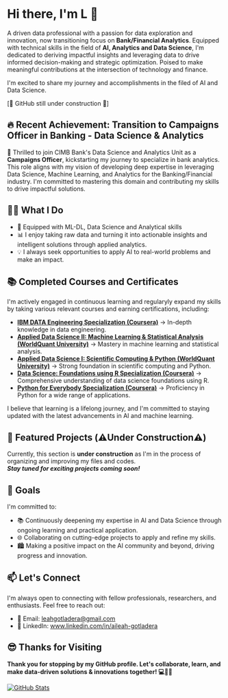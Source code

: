 # Hi there, I'm L 👋
A driven data professional with a passion for data exploration and innovation, now transitioning focus on **Bank/Financial Analytics**. Equipped with technical skills in the field of **AI, Analytics and Data Science**, I'm dedicated to deriving impactful insights and leveraging data to drive informed decision-making and strategic optimization. 
Poised to make meaningful contributions at the intersection of technology and finance. <br>

I'm excited to share my journey and accomplishments in the filed of AI and Data Science.

[🚧 GitHub still under construction 🚧]

## 🔥 Recent Achievement: Transition to Campaigns Officer in Banking - Data Science & Analytics

🚀 Thrilled to join CIMB Bank's Data Science and Analytics Unit as a **Campaigns Officer**, kickstarting my journey to specialize in bank analytics.<br>
This role aligns with my vision of developing deep expertise in leveraging Data Science, Machine Learning, and Analytics for the Banking/Financial industry. I'm committed to mastering this domain and contributing my skills to drive impactful solutions.

## 👨‍💻 What I Do

- 🤖 Equipped with ML-DL, Data Science and Analytical skills
- 📊 I enjoy taking raw data and turning it into actionable insights and intelligent solutions through applied analytics.
- 💡 I always seek opportunities to apply AI to real-world problems and make an impact.

## 📚 Completed Courses and Certificates

I'm actively engaged in continuous learning and regularyly expand my skills by taking various relevant courses and earning certifications, including:

- **[IBM DATA Engineering Specialization (Coursera)](https://www.coursera.org/account/accomplishments/specialization/certificate/SAS8LSXRA68G)** → In-depth knowledge in data engineering.
- **[Applied Data Science II: Machine Learning & Statistical Analysis (WorldQuant University)](https://www.credly.com/badges/9b343b38-015c-468a-9b92-4297e170730a/linked_in_profile)** → Mastery in machine learning and statistical analysis.
- **[Applied Data Science I: Scientific Computing & Python (WorldQuant University)](https://www.credly.com/badges/1c6023a4-c760-498e-a9b4-b1edd4be3f2c/linked_in_profile)** → Strong foundation in scientific computing and Python.
- **[Data Science: Foundations using R Specialization (Coursera)](https://www.coursera.org/account/accomplishments/specialization/certificate/2Q9C8HVBU3WT)** → Comprehensive understanding of data science foundations using R.
- **[Python for Everybody Specialization (Coursera)](https://www.coursera.org/account/accomplishments/specialization/certificate/AM43SYWZDZEV)** → Proficiency in Python for a wide range of applications.

I believe that learning is a lifelong journey, and I'm committed to staying updated with the latest advancements in AI and machine learning.

## 🌟 Featured Projects (⚠️Under Construction⚠️)

Currently, this section is **under construction** as I'm in the process of organizing and improving my files and codes.<br> 
***Stay tuned for exciting projects coming soon!***

## 🚀 Goals

I'm committed to:

- 📚 Continuously deepening my expertise in AI and Data Science through ongoing learning and practical application.
- 🌐 Collaborating on cutting-edge projects to apply and refine my skills.
- 🏙 Making a positive impact on the AI community and beyond, driving progress and innovation.

## 📫 Let's Connect

I'm always open to connecting with fellow professionals, researchers, and enthusiasts. Feel free to reach out:

- 📧 Email: <u>leahgotladera@gmail.com</u>
- 💼 LinkedIn: www.linkedin.com/in/aileah-gotladera

## 😎 Thanks for Visiting

**Thank you for stopping by my GitHub profile. Let's collaborate, learn, and make data-driven solutions & innovations together! 💻🚀🔭**

[![GitHub Stats](https://github-readme-stats.vercel.app/api?username=YourGitHubUsername)](https://github.com/YourGitHubUsername)

